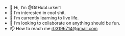 - 👋 Hi, I’m @GitHubLurker1
- 👀 I’m interested in cool shit.
- 🌱 I’m currently learning to live life.
- 💞️ I’m looking to collaborate on anything should be fun.
- 📫 How to reach me r03196714@gmail.com

<!---
GitHubLurker1/GitHubLurker1 is a ✨ special ✨ repository because its `README.md` (this file) appears on your GitHub profile.
You can click the Preview link to take a look at your changes.
--->
